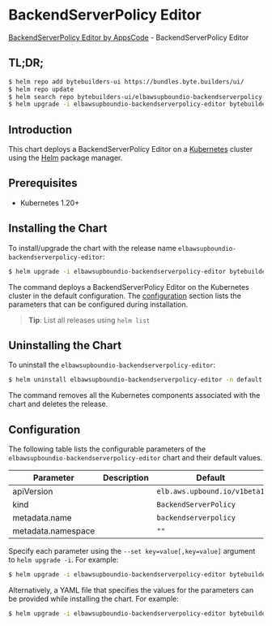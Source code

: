 # BackendServerPolicy Editor

[BackendServerPolicy Editor by AppsCode](https://byte.builders) - BackendServerPolicy Editor

## TL;DR;

```bash
$ helm repo add bytebuilders-ui https://bundles.byte.builders/ui/
$ helm repo update
$ helm search repo bytebuilders-ui/elbawsupboundio-backendserverpolicy-editor --version=v0.4.18
$ helm upgrade -i elbawsupboundio-backendserverpolicy-editor bytebuilders-ui/elbawsupboundio-backendserverpolicy-editor -n default --create-namespace --version=v0.4.18
```

## Introduction

This chart deploys a BackendServerPolicy Editor on a [Kubernetes](http://kubernetes.io) cluster using the [Helm](https://helm.sh) package manager.

## Prerequisites

- Kubernetes 1.20+

## Installing the Chart

To install/upgrade the chart with the release name `elbawsupboundio-backendserverpolicy-editor`:

```bash
$ helm upgrade -i elbawsupboundio-backendserverpolicy-editor bytebuilders-ui/elbawsupboundio-backendserverpolicy-editor -n default --create-namespace --version=v0.4.18
```

The command deploys a BackendServerPolicy Editor on the Kubernetes cluster in the default configuration. The [configuration](#configuration) section lists the parameters that can be configured during installation.

> **Tip**: List all releases using `helm list`

## Uninstalling the Chart

To uninstall the `elbawsupboundio-backendserverpolicy-editor`:

```bash
$ helm uninstall elbawsupboundio-backendserverpolicy-editor -n default
```

The command removes all the Kubernetes components associated with the chart and deletes the release.

## Configuration

The following table lists the configurable parameters of the `elbawsupboundio-backendserverpolicy-editor` chart and their default values.

|     Parameter      | Description |                 Default                 |
|--------------------|-------------|-----------------------------------------|
| apiVersion         |             | <code>elb.aws.upbound.io/v1beta1</code> |
| kind               |             | <code>BackendServerPolicy</code>        |
| metadata.name      |             | <code>backendserverpolicy</code>        |
| metadata.namespace |             | <code>""</code>                         |


Specify each parameter using the `--set key=value[,key=value]` argument to `helm upgrade -i`. For example:

```bash
$ helm upgrade -i elbawsupboundio-backendserverpolicy-editor bytebuilders-ui/elbawsupboundio-backendserverpolicy-editor -n default --create-namespace --version=v0.4.18 --set apiVersion=elb.aws.upbound.io/v1beta1
```

Alternatively, a YAML file that specifies the values for the parameters can be provided while
installing the chart. For example:

```bash
$ helm upgrade -i elbawsupboundio-backendserverpolicy-editor bytebuilders-ui/elbawsupboundio-backendserverpolicy-editor -n default --create-namespace --version=v0.4.18 --values values.yaml
```

